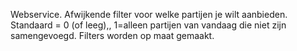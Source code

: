 Webservice. Afwijkende filter voor welke partijen je wilt aanbieden. Standaard = 0 (of leeg),, 1=alleen partijen van vandaag die niet zijn samengevoegd.  Filters worden op maat gemaakt.